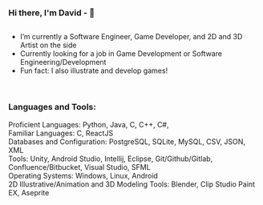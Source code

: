 ### Hi there, I'm David - 👋

## 

- I’m currently a Software Engineer, Game Developer, and 2D and 3D Artist on the side
- Currently looking for a job in Game Development or Software Engineering/Development
- Fun fact: I also illustrate and develop games!
<br />

### Languages and Tools:

Proficient Languages: Python, Java, C, C++, C#, 
<br />
Familiar Languages: C, ReactJS
<br />
Databases and Configuration: PostgreSQL, SQLite, MySQL, CSV, JSON, XML
<br />
Tools: Unity, Android Studio, Intellij, Eclipse,  Git/Github/Gitlab, Confluence/Bitbucket, Visual Studio, SFML
<br />
Operating Systems: Windows, Linux, Android
<br />
2D Illustrative/Animation and 3D Modeling Tools: Blender, Clip Studio Paint EX, Aseprite
<br />

